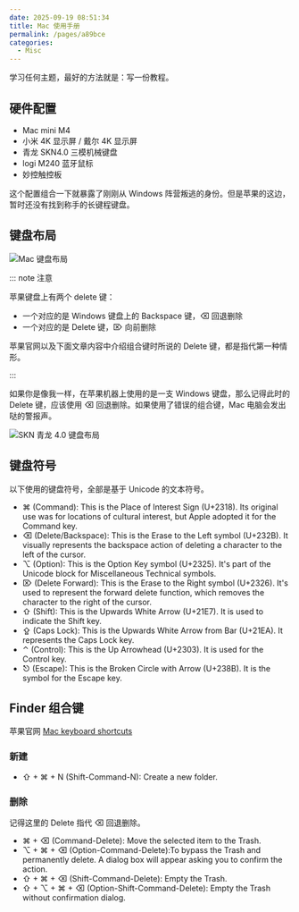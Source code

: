 ```yaml
---
date: 2025-09-19 08:51:34
title: Mac 使用手册
permalink: /pages/a89bce
categories:
  - Misc
---
```


学习任何主题，最好的方法就是：写一份教程。

<!-- more -->

## 硬件配置

- Mac mini M4
- 小米 4K 显示屏 / 戴尔 4K 显示屏
- 青龙 SKN4.0 三模机械键盘
- logi M240 蓝牙鼠标
- 妙控触控板

这个配置组合一下就暴露了刚刚从 Windows 阵营叛逃的身份。但是苹果的这边，暂时还没有找到称手的长键程键盘。

## 键盘布局

![Mac 键盘布局](https://cdsassets.apple.com/live/7WUAS350/images/accessories/keyboards/mac-tips-magic-keyboard-numeric.jpg)

::: note 注意

苹果键盘上有两个 delete 键：

- 一个对应的是 Windows 键盘上的 Backspace 键，⌫ 回退删除
- 一个对应的是 Delete 键，⌦ 向前删除

苹果官网以及下面文章内容中介绍组合键时所说的 Delete 键，都是指代第一种情形。

:::

如果你是像我一样，在苹果机器上使用的是一支 Windows 键盘，那么记得此时的 Delete 键，应该使用 ⌫ 回退删除。如果使用了错误的组合键，Mac 电脑会发出哒的警报声。

![SKN 青龙 4.0 键盘布局](https://inews.gtimg.com/om_bt/OzURYRH4aH3B-6dtxj8-EnFXs8wzW-AUmJ1l5C45rn1n8AA/641)

## 键盘符号

以下使用的键盘符号，全部是基于 Unicode 的文本符号。

- ⌘ (Command): This is the Place of Interest Sign (U+2318). Its original use was for locations of cultural interest, but Apple adopted it for the Command key.
- ⌫ (Delete/Backspace): This is the Erase to the Left symbol (U+232B). It visually represents the backspace action of deleting a character to the left of the cursor.
- ⌥ (Option): This is the Option Key symbol (U+2325). It's part of the Unicode block for Miscellaneous Technical symbols.
- ⌦ (Delete Forward): This is the Erase to the Right symbol (U+2326). It's used to represent the forward delete function, which removes the character to the right of the cursor.
- ⇧ (Shift): This is the Upwards White Arrow (U+21E7). It is used to indicate the Shift key.
- ⇪ (Caps Lock): This is the Upwards White Arrow from Bar (U+21EA). It represents the Caps Lock key.
- ⌃ (Control): This is the Up Arrowhead (U+2303). It is used for the Control key.
- ⎋ (Escape): This is the Broken Circle with Arrow (U+238B). It is the symbol for the Escape key.

## Finder 组合键

苹果官网 [Mac keyboard shortcuts](https://support.apple.com/en-us/102650)

### 新建

- ⇧ + ⌘ + N (Shift-Command-N): Create a new folder.

### 删除

记得这里的 Delete 指代 ⌫ 回退删除。

- ⌘ + ⌫ (Command-Delete): Move the selected item to the Trash.
- ⌥ + ⌘ + ⌫ (Option-Command-Delete):To bypass the Trash and permanently delete. A dialog box will appear asking you to confirm the action.
- ⇧ + ⌘ + ⌫ (Shift-Command-Delete): Empty the Trash.
- ⇧ + ⌥ + ⌘ + ⌫ (Option-Shift-Command-Delete): Empty the Trash without confirmation dialog.
